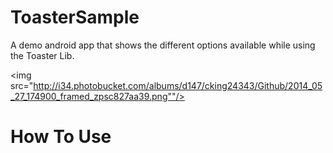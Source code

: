ToasterSample
=============

A demo android app that shows the different options available while using the Toaster Lib.


<img src="http://i34.photobucket.com/albums/d147/cking24343/Github/2014_05_27_174900_framed_zpsc827aa39.png""/>

How To Use
==============
